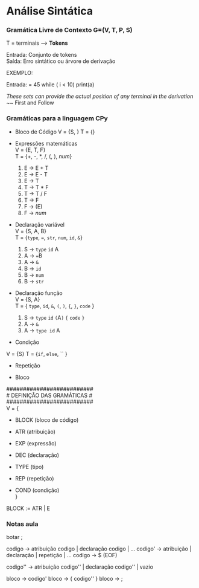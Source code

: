 # Análise Sintática

### __Gramática Livre de Contexto__ __G=(V, T, P, S)__
T = terminais --> __Tokens__

Entrada: Conjunto de tokens  
Saída: Erro sintático ou árvore de derivação

EXEMPLO:

Entrada: <int> <a> = 45 while ( i < 10) print(a)

_These sets can provide the actual position of any terminal in the derivation_ ~~ First and Follow

### Gramáticas para a linguagem CPy
- Bloco de Código
V = {S, }
T = {}
- Expressões matemáticas  
V = {E, T, F}  
T = {+, -, *, /, (, ), _num_}
    1. E -> E + T
    2. E -> E - T
    3. E -> T
    3. T -> T * F
    4. T -> T / F
    5. T -> F
    6. F -> (E)
    7. F -> _num_   

- Declaração variável   
V = {S, A, B}  
T = {`type`, `=`, `str`, `num`, `id`, `&`}

    1. S -> `type` `id` A
    2. A -> `=`B
    3. A -> `&`
    4. B -> `id`
    5. B -> `num`
    6. B -> `str`

- Declaração função  
V = {S, A}  
T = { `type`, `id`, `&`, `(`, `)`, `{`, `}`, `code` }

    1. S -> `type` `id` `(`A`)` `{` `code` `}`
    2. A -> `&`
    3. A -> `type id` A

- Condição

V = {S}
T = {`if`, `else`, `` }
- Repetição

- Bloco

##########################  
\# DEFINIÇÃO DAS GRAMÁTICAS #   
##########################  
V = {
- BLOCK (bloco de código)  

- ATR (atribuição)

- EXP (expressão)

- DEC (declaração)

- TYPE (tipo)

- REP (repetição)

- COND (condição)  
}

BLOCK := 
    ATR | E

### Notas aula

botar ;

codigo -> atribuição codigo | declaração codigo | ...
codigo' -> atribuição | declaração | repetição | ...
codigo -> $ (EOF)

codigo'' -> atribuição codigo'' | declaração codigo'' | vazio

bloco -> codigo'
bloco -> { codigo'' }
bloco -> ;






